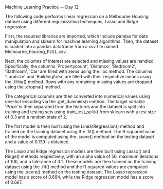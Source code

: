 Machine Learning Practice -- Day 12

The following code performs linear regression on a Melbourne Housing dataset using different regularization techniques, Lasso and Ridge regression.

First, the required libraries are imported, which include pandas for data manipulation and sklearn for machine learning algorithms. Then, the dataset is loaded into a pandas dataframe from a csv file named Melbourne_housing_FULL.csv.

Next, the columns of interest are selected and missing values are handled. Specifically, the columns 'Propertycount', 'Distance', 'Bedroom2', 'Bathroom', 'Car' are filled with zeros using the .loc method. The columns 'Landsize' and 'BuildingArea' are filled with their respective means using the .fillna() method. Rows with any remaining missing values are dropped using the .dropna() method.

The categorical columns are then converted into numerical values using one-hot encoding via the .get_dummies() method. The target variable 'Price' is then separated from the features and the dataset is split into training and testing sets using train_test_split() from sklearn with a test size of 0.3 and a random state of 2.

The first model is then built using the LinearRegression() method and trained on the training dataset using the .fit() method. The R-squared value of the model is computed using the .score() method on the testing dataset and a value of 0.139 is obtained.

The Lasso and Ridge regression models are then built using Lasso() and Ridge() methods respectively, with an alpha value of 50, maximum iterations of 100, and a tolerance of 0.1. These models are then trained on the training dataset using the .fit() method and the R-squared values are computed using the .score() method on the testing dataset. The Lasso regression model has a score of 0.664, while the Ridge regression model has a score of 0.667.
